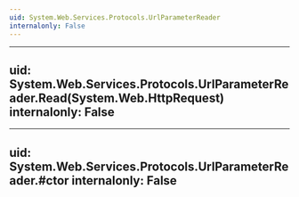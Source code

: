 ```yaml
---
uid: System.Web.Services.Protocols.UrlParameterReader
internalonly: False
---
```


---
uid: System.Web.Services.Protocols.UrlParameterReader.Read(System.Web.HttpRequest)
internalonly: False
---

---
uid: System.Web.Services.Protocols.UrlParameterReader.#ctor
internalonly: False
---
